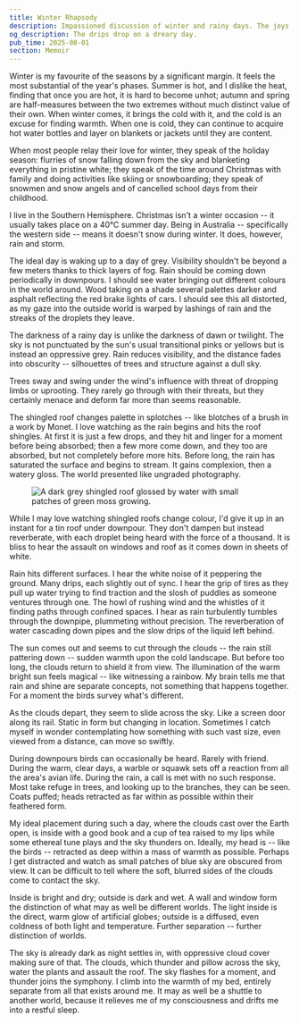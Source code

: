 ```yaml
---
title: Winter Rhapsody
description: Impassioned discussion of winter and rainy days. The joys of 'bad' weather and bliss of stormy periods. Waxing lyrical on being snugged up with nature takes course around oneself.
og_description: The drips drop on a dreary day.
pub_time: 2025-08-01
section: Memoir
---
```


Winter is my favourite of the seasons by a significant margin. It feels the most substantial of the year's phases. Summer is hot, and I dislike the heat, finding that once you are hot, it is hard to become unhot; autumn and spring are half-measures between the two extremes without much distinct value of their own. When winter comes, it brings the cold with it, and the cold is an excuse for finding warmth. When one is cold, they can continue to acquire hot water bottles and layer on blankets or jackets until they are content.

When most people relay their love for winter, they speak of the holiday season: flurries of snow falling down from the sky and blanketing everything in pristine white; they speak of the time around Christmas with family and doing activities like skiing or snowboarding; they speak of snowmen and snow angels and of cancelled school days from their childhood.

I live in the Southern Hemisphere. Christmas isn't a winter occasion -- it usually takes place on a 40°C summer day. Being in Australia -- specifically the western side -- means it doesn't snow during winter. It does, however, rain and storm.

The ideal day is waking up to a day of grey. Visibility shouldn't be beyond a few meters thanks to thick layers of fog. Rain should be coming down periodically in downpours. I should see water bringing out different colours in the world around. Wood taking on a shade several palettes darker and asphalt reflecting the red brake lights of cars. I should see this all distorted, as my gaze into the outside world is warped by lashings of rain and the streaks of the droplets they leave.

The darkness of a rainy day is unlike the darkness of dawn or twilight. The sky is not punctuated by the sun's usual transitional pinks or yellows but is instead an oppressive grey. Rain reduces visibility, and the distance fades into obscurity -- silhouettes of trees and structure against a dull sky.

Trees sway and swing under the wind's influence with threat of dropping limbs or uprooting. They rarely go through with their threats, but they certainly menace and deform far more than seems reasonable.

The shingled roof changes palette in splotches -- like blotches of a brush in a work by Monet. I love watching as the rain begins and hits the roof shingles. At first it is just a few drops, and they hit and linger for a moment before being absorbed; then a few more come down, and they too are absorbed, but not completely before more hits. Before long, the rain has saturated the surface and begins to stream. It gains complexion, then a watery gloss. The world presented like ungraded photography.

<figure class="right">
<img src="https://images.unsplash.com/photo-1754006593593-2f7c33b1b105?q=80" alt="A dark grey shingled roof glossed by water with small patches of green moss growing.">
</figure>

While I may love watching shingled roofs change colour, I'd give it up in an instant for a tin roof under downpour. They don't dampen but instead reverberate, with each droplet being heard with the force of a thousand. It is bliss to hear the assault on windows and roof as it comes down in sheets of white.

Rain hits different surfaces. I hear the white noise of it peppering the ground. Many drips, each slightly out of sync. I hear the grip of tires as they pull up water trying to find traction and the slosh of puddles as someone ventures through one. The howl of rushing wind and the whistles of it finding paths through confined spaces. I hear as rain turbulently tumbles through the downpipe, plummeting without precision. The reverberation of water cascading down pipes and the slow drips of the liquid left behind.

The sun comes out and seems to cut through the clouds -- the rain still pattering down -- sudden warmth upon the cold landscape. But before too long, the clouds return to shield it from view. The illumination of the warm bright sun feels magical -- like witnessing a rainbow. My brain tells me that rain and shine are separate concepts, not something that happens together. For a moment the birds survey what's different.

As the clouds depart, they seem to slide across the sky. Like a screen door along its rail. Static in form but changing in location. Sometimes I catch myself in wonder contemplating how something with such vast size, even viewed from a distance, can move so swiftly.

During downpours birds can occasionally be heard. Rarely with friend. During the warm, clear days, a warble or squawk sets off a reaction from all the area's avian life. During the rain, a call is met with no such response. Most take refuge in trees, and looking up to the branches, they can be seen. Coats puffed; heads retracted as far within as possible within their feathered form.

My ideal placement during such a day, where the clouds cast over the Earth open, is inside with a good book and a cup of tea raised to my lips while some ethereal tune plays and the sky thunders on. Ideally, my head is -- like the birds -- retracted as deep within a mass of warmth as possible. Perhaps I get distracted and watch as small patches of blue sky are obscured from view. It can be difficult to tell where the soft, blurred sides of the clouds come to contact the sky.

Inside is bright and dry; outside is dark and wet. A wall and window form the distinction of what may as well be different worlds. The light inside is the direct, warm glow of artificial globes; outside is a diffused, even coldness of both light and temperature. Further separation -- further distinction of worlds.

The sky is already dark as night settles in, with oppressive cloud cover making sure of that. The clouds, which thunder and pillow across the sky, water the plants and assault the roof. The sky flashes for a moment, and thunder joins the symphony. I climb into the warmth of my bed, entirely separate from all that exists around me. It may as well be a shuttle to another world, because it relieves me of my consciousness and drifts me into a restful sleep.
